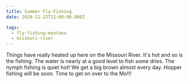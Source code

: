 ```yaml
---
title: Summer Fly-Fishing
date: 2020-12-22T12:00:00.000Z

tags:
  - fly-fishing-montana
  - missouri-river
---
```


Things have really heated up here on the Missouri River. It's hot and so is the fishing. The water is nearly at a good level to fish some dries. The nymph fishing is quiet hot! We get a big brown almost every day. Hopper fishing will be soon. Time to get on over to the Mo!!!
